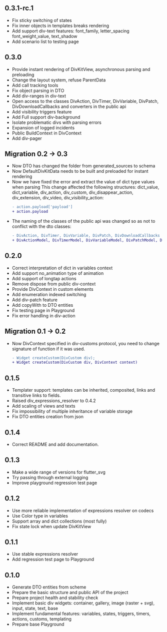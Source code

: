 ## 0.3.1-rc.1

* Fix sticky switching of states
* Fix inner objects in templates breaks rendering
* Add support div-text features: font_family, letter_spacing font_weight_value, text_shadow 
* Add scenario list to testing page

## 0.3.0

* Provide instant rendering of DivKitView, asynchronous parsing and preloading
* Change the layout system, refuse ParentData
* Add call tracking tools
* Fix object parsing in DTO
* Add div-ranges in div-text
* Open access to the classes DivAction, DivTimer, DivVariable, DivPatch, DivDownloadCallbacks and
  converters in the public api
* Add visibility triggers feature
* Add Full support div-background
* Isolate problematic divs with parsing errors
* Expansion of logged incidents
* Public BuildContext in DivContext
* Add div-pager

## Migration 0.2 → 0.3

* Now DTO has changed the folder from generated_sources to schema
* Now DefaultDivKitData needs to be built and preloaded for instant rendering
* Now we have fixed the error and extract the value of dict type values when parsing
  This change affected the following structures: dict_value, dict_variable, div_action, div_custom,
  div_disappear_action, div_extension, div_video, div_visibility_action:
  ```diff
  - action.payload['payload']
  + action.payload
  ```
* The naming of the classes of the public api was changed so as not to conflict with the dto
  classes:
  ```diff
  - DivAction, DivTimer, DivVariable, DivPatch, DivDownloadCallbacks
  + DivActionModel, DivTimerModel, DivVariableModel, DivPatchModel, DivDownloadCallbacksModel
  ```
  
## 0.2.0

* Correct interpretation of dict in variables context
* Add support no_animation type of animation
* Add support of longtap actions
* Remove dispose from public div-context
* Provide DivContext in custom elements
* Add enumeration indexed switching
* Add div-patch feature
* Add copyWith to DTO entities
* Fix testing page in Playground
* Fix error handling in div-action

## Migration 0.1 → 0.2

* Now DivContext specified in div-customs protocol, you need to change signature of function if it
  was used.
  ```diff
  - Widget createCustom(DivCustom div);
  + Widget createCustom(DivCustom div, DivContext context)
  ```
  
## 0.1.5

* Templater support: templates can be inherited, composited, links and transitive links to fields.
* Raised div_expressions_resolver to 0.4.2
* Add scaling of views and texts
* Fix impossibility of multiple inheritance of variable storage
* Fix DTO entities creation from json

## 0.1.4

* Correct README and add documentation.

## 0.1.3

* Make a wide range of versions for flutter_svg
* Try passing through external logging
* Improve playground regression test page

## 0.1.2

* Use more reliable implementation of expressions resolver on codecs
* Use Color type in variables
* Support array and dict collections (most fully)
* Fix state lock when update DivKitView

## 0.1.1

* Use stable expressions resolver
* Add regression test page to Playground

## 0.1.0

* Generate DTO entities from scheme
* Prepare the basic structure and public API of the project
* Prepare project health and stability check
* Implement basic div widgets: container, gallery, image (raster + svg), input, state, text, base
* Implement fundamental features: variables, states, triggers, timers, actions, customs, templating
* Prepare base Playground